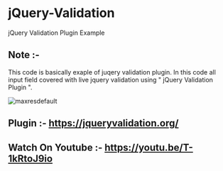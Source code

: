 # jQuery-Validation
jQuery Validation Plugin Example

## Note :-
This code is basically exaple of juqery validation plugin. In this code all input field covered with live jquery validation using " jQuery Validation Plugin ".

![maxresdefault](https://user-images.githubusercontent.com/26626045/57641947-7a984880-7573-11e9-9512-12fd6b23983c.jpg)

## Plugin :- https://jqueryvalidation.org/

## Watch On Youtube :- https://youtu.be/T-1kRtoJ9io
